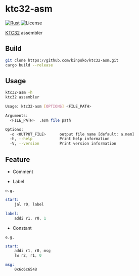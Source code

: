 # ktc32-asm

[![Rust](https://github.com/kinpoko/ktc32-asm/actions/workflows/rust.yml/badge.svg)](https://github.com/kinpoko/ktc32-asm/actions/workflows/rust.yml)
![License](https://img.shields.io/github/license/kinpoko/ktc32-asm?color=blue)

[KTC32](https://github.com/kinpoko/ktc32) assembler

## Build

```bash
git clone https://github.com/kinpoko/ktc32-asm.git
cargo build --release
```

## Usage

```bash
ktc32-asm -h
ktc32 assembler

Usage: ktc32-asm [OPTIONS] <FILE_PATH>

Arguments:
  <FILE_PATH>  .asm file path

Options:
  -o <OUTPUT_FILE>      output file name [default: a.mem]
  -h, --help            Print help information
  -V, --version         Print version information
```

## Feature

- Comment

- Label

`e.g.`

```asm
start:
	jal r0, label

label:
	addi r1, r0, 1
```

- Constant

`e.g.`

```asm
start:
	addi r1, r0, msg
	lw r2, r1, 0

msg:
	0x6c6c6548
```
